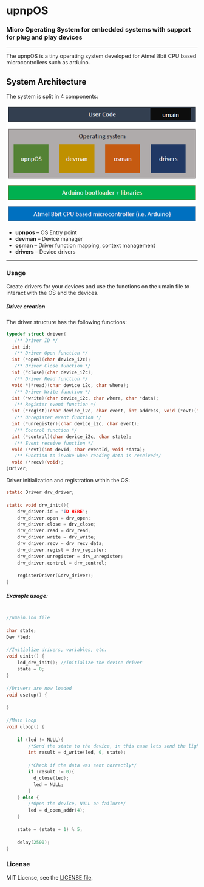upnpOS
======


### Micro Operating System for embedded systems with support for plug and play devices
-----------


The upnpOS is a tiny operating system developed for Atmel 8bit CPU based microcontrollers such as arduino.

System Architecture
-----

The system is split in 4 components:

![upnpOS Arch](https://raw.githubusercontent.com/valterc/upnpOS/master/readme/arch.PNG "OS Architecture")

- **upnpos** – OS Entry point
- **devman** – Device manager
- **osman** – Driver function mapping, context management
- **drivers** – Device drivers
 

___

### Usage

Create drivers for your devices and use the functions on the umain file to interact with the OS and the devices. 

 


##### Driver creation

The driver structure has the following functions:

```C
typedef struct driver{
   /** Driver ID */
  int id;    
   /** Driver Open function */
  int (*open)(char device_i2c);
   /** Driver Close function */
  int (*close)(char device_i2c);  
   /** Driver Read function */
  void *(*read)(char device_i2c, char where);  
   /** Driver Write function */
  int (*write)(char device_i2c, char where, char *data);    
   /** Register event function */
  int (*regist)(char device_i2c, char event, int address, void (*evt)(int devId, char eventId, void *data)); 
   /** Unregister event function */
  int (*unregister)(char device_i2c, char event);                                                   
   /** Control function */
  int (*control)(char device_i2c, char state);                                                       
   /** Event receive function */
  void (*evt)(int devId, char eventId, void *data); 
   /** Function to invoke when reading data is received*/
  void (*recv)(void);                                                                                   
}Driver;
   ```
Driver initialization and registration within the OS:

```C
static Driver drv_driver;

static void drv_init(){
	drv_driver.id = 'ID HERE';
	drv_driver.open = drv_open;
	drv_driver.close = drv_close;
	drv_driver.read = drv_read;
	drv_driver.write = drv_write;
    drv_driver.recv = drv_recv_data;
    drv_driver.regist = drv_register;
    drv_driver.unregister = drv_unregister;
    drv_driver.control = drv_control;

	registerDriver(&drv_driver);
}
```

##### Example usage:

```C

//umain.ino file

char state;
Dev *led;

//Initialize drivers, variables, etc.
void uinit() {
    led_drv_init(); //initialize the device driver
    state = 0;
}

//Drivers are now loaded
void usetup() {  

}

//Main loop
void uloop() {

    if (led != NULL){
        /*Send the state to the device, in this case lets send the light intensity to a led*/
        int result = d_write(led, 0, state);
        
        /*Check if the data was sent correctly*/
        if (result != 0){
          d_close(led);
          led = NULL;
        }
    } else {
        /*Open the device, NULL on failure*/
        led = d_open_addr(4);
    }
    
    state = (state + 1) % 5;
  
    delay(2500);
}

```

### License

MIT License, see the [LICENSE file](https://github.com/valterc/upnpOS/blob/master/LICENSE).
